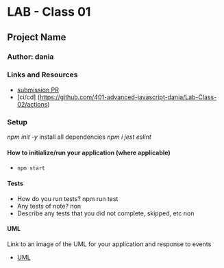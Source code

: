 # LAB - Class 01

## Project Name

### Author: dania

### Links and Resources

- [submission PR](https://github.com/401-advanced-javascript-dania/Lab-Class-02/pull/1)
- [ci/cd] (https://github.com/401-advanced-javascript-dania/Lab-Class-02/actions)


### Setup
*npm init -y*
install all dependencies *npm i jest eslint*
#### How to initialize/run your application (where applicable)

- `npm start`

#### Tests

- How do you run tests?
npm run test
- Any tests of note?
non
- Describe any tests that you did not complete, skipped, etc
non
#### UML

Link to an image of the UML for your application and response to events
- [UML]()